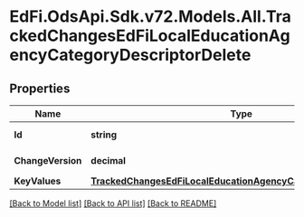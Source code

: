 # EdFi.OdsApi.Sdk.v72.Models.All.TrackedChangesEdFiLocalEducationAgencyCategoryDescriptorDelete

## Properties

Name | Type | Description | Notes
------------ | ------------- | ------------- | -------------
**Id** | **string** | Resource identifier | [optional] 
**ChangeVersion** | **decimal** | Change version | [optional] 
**KeyValues** | [**TrackedChangesEdFiLocalEducationAgencyCategoryDescriptorKey**](TrackedChangesEdFiLocalEducationAgencyCategoryDescriptorKey.md) |  | [optional] 

[[Back to Model list]](../README.md#documentation-for-models) [[Back to API list]](../README.md#documentation-for-api-endpoints) [[Back to README]](../README.md)

